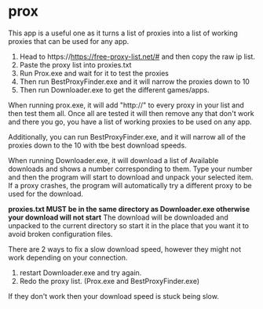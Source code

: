 # prox
This app is a useful one as it turns a list of proxies into a list of working proxies that can be used for any app.

1. Head to https://https://free-proxy-list.net/# and then copy the raw ip list.
2. Paste the proxy list into proxies.txt
3. Run Prox.exe and wait for it to test the proxies
4. Then run BestProxyFinder.exe and it will narrow the proxies down to 10
5. Then run Downloader.exe to get the different games/apps.
   
When running prox.exe, it will add "http://" to every proxy in your list and then test them all. Once all are tested
it will then remove any that don't work and there you go, you have a list of working proxies to be used on any app.

Additionally, you can run BestProxyFinder.exe, and it will narrow all of the proxies down to the 10 with tbe best
download speeds.

When running Downloader.exe, it will download a list of Available downloads and shows a number corresponding to them.
Type your number and then the program will start to download and unpack your selected item. If a proxy crashes, the
program will automatically try a different proxy to be used for the download.

****proxies.txt MUST be in the same directory as Downloader.exe otherwise your download will not start****
The download will be downloaded and unpacked to the current directory so start it in the place that you want it to 
avoid broken configuration files.

There are 2 ways to fix a slow download speed, however they might not work depending on your connection.
1. restart Downloader.exe and try again.
2. Redo the proxy list. (Prox.exe and BestProxyFinder.exe)
   
If they don't work then your download speed is stuck being slow.
